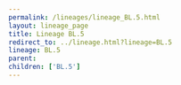 ```yaml
---
permalink: /lineages/lineage_BL.5.html
layout: lineage_page
title: Lineage BL.5
redirect_to: ../lineage.html?lineage=BL.5
lineage: BL.5
parent: 
children: ['BL.5']
---
```

